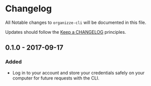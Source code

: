 # Changelog

All Notable changes to `organizze-cli` will be documented in this file.

Updates should follow the [Keep a CHANGELOG](http://keepachangelog.com) principles.

## 0.1.0 - 2017-09-17

### Added
- Log in to your account and store your credentials safely on your computer for future requests with the CLI.
